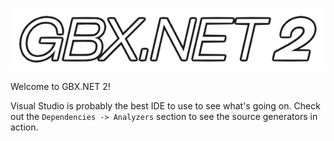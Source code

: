 ![GBX.NET](logo_outline.png)

Welcome to GBX.NET 2!

Visual Studio is probably the best IDE to use to see what's going on. Check out the `Dependencies -> Analyzers` section to see the source generators in action.